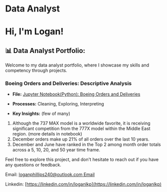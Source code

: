 # Data Analyst

# Hi, I'm Logan!

## 📊 Data Analyst Portfolio:

Welcome to my data analyst portfolio, where I showcase my skills and competency through projects.

### Boeing Orders and Deliveries: Descriptive Analysis

- **File:** [Jupyter Notebook(Python): Boeing Orders and Deliveries](https://github.com/logankade/BoeingOrdersDeliveries/blob/main/Boeing%20Project%20122823.ipynb)

- **Processes:** Cleaning, Exploring, Interpreting
  
- **Key Insights:** (few of many)
 1. Although the 737 MAX model is a worldwide favorite, it is receiving significant competition from the 777X model within the Middle East region. (more details in notebook)
 2. December orders make up 21% of all orders over the last 10 years.
 3. December and June have ranked in the Top 2 among month order totals across a 5, 10, 20, and 50 year time frame.





Feel free to explore this project, and don't hesitate to reach out if you have any questions or feedback.

Email: [loganphillips240@outlook.com Email](loganphillips240@outlook.com)

Linkedin: [https://linkedin.com/in/loganlkp](https://linkedin.com/in/loganlkp)
